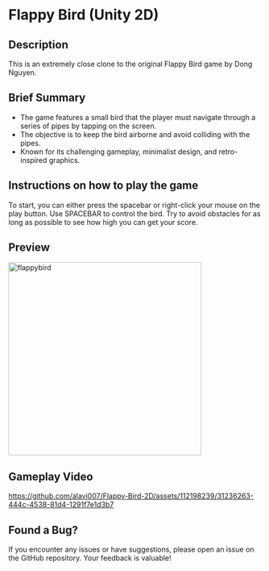 # Flappy Bird (Unity 2D)

## Description

This is an extremely close clone to the original Flappy Bird game by Dong Nguyen.

## Brief Summary

- The game features a small bird that the player must navigate through a series of pipes by tapping on the screen.
- The objective is to keep the bird airborne and avoid colliding with the pipes.
- Known for its challenging gameplay, minimalist design, and retro-inspired graphics.

## Instructions on how to play the game

To start, you can either press the spacebar or right-click your mouse on the play button. Use SPACEBAR to control the bird. Try to avoid obstacles for as long as possible to see how high you can get your score.

## Preview

<img width="383" alt="flappybird" src="https://github.com/alavi007/Flappy-Bird-2D/assets/112198239/63063b9b-ecf3-4dea-afc1-b72e968332f8">

## Gameplay Video

https://github.com/alavi007/Flappy-Bird-2D/assets/112198239/31236263-444c-4538-81d4-1291f7e1d3b7

## Found a Bug?

If you encounter any issues or have suggestions, please open an issue on the GitHub repository. Your feedback is valuable!
